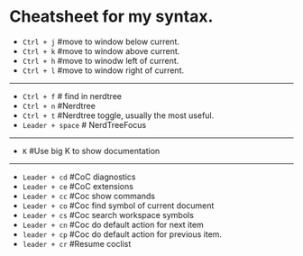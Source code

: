 # Cheatsheet for my syntax.

- `Ctrl + j` #move to window below current.
- `Ctrl + k` #move to window above current.
- `Ctrl + h` #move to winodw left of current.
- `Ctrl + l` #move to window right of current.

----

- `Ctrl + f` # find in nerdtree
- `Ctrl + n` #Nerdtree
- `Ctrl + t` #Nerdtree toggle, usually the most useful.
- `Leader + space` # NerdTreeFocus

----

- `K` #Use big K to show documentation

----

- `Leader + cd` #CoC diagnostics
- `Leader + ce` #CoC extensions
- `Leader + cc` #Coc show commands
- `Leader + co` #Coc find symbol of current document
- `Leader + cs` #Coc search workspace symbols
- `Leader + cn` #Coc do default action for next item
- `leader + cp` #Coc do default action for previous item.
- `leader + cr` #Resume coclist
